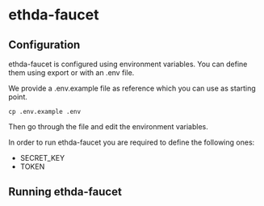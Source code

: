 # ethda-faucet

## Configuration

ethda-faucet is configured using environment variables. You can define them using export or with an .env file.

We provide a .env.example file as reference which you can use as starting point.

```sell
cp .env.example .env
```

Then go through the file and edit the environment variables.

In order to run ethda-faucet you are required to define the following ones:

- SECRET_KEY
- TOKEN

## Running ethda-faucet
